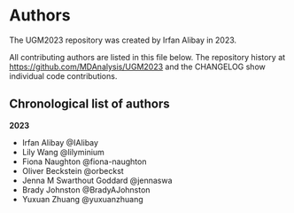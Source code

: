 # Authors

The UGM2023 repository was created by Irfan Alibay in 2023.

All contributing authors are listed in this file below.
The repository history at https://github.com/MDAnalysis/UGM2023
and the CHANGELOG show individual code contributions.

## Chronological list of authors

<!--
The rules for this file:
  * Authors are sorted chronologically, earliest to latest
  * Please format it each entry as "Preferred name <GitHub username>"
  * Your preferred name is whatever you wish to go by --
    it does *not* have to be your legal name!
  * Please start a new section for each new year
  * Don't ever delete anything
-->

**2023**
- Irfan Alibay @IAlibay
- Lily Wang @lilyminium
- Fiona Naughton @fiona-naughton
- Oliver Beckstein @orbeckst
- Jenna M Swarthout Goddard @jennaswa
- Brady Johnston @BradyAJohnston
- Yuxuan Zhuang @yuxuanzhuang
